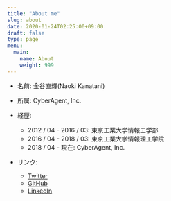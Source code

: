 ```yaml
---
title: "About me"
slug: about
date: 2020-01-24T02:25:00+09:00
draft: false
type: page
menu:
  main:
    name: About
    weight: 999
---
```


- 名前: 金谷直輝(Naoki Kanatani)
- 所属: CyberAgent, Inc.
- 経歴:
    - 2012 / 04 - 2016 / 03: 東京工業大学情報工学部
    - 2016 / 04 - 2018 / 03: 東京工業大学情報理工学院
    - 2018 / 04 - 現在: CyberAgent, Inc.

- リンク:
    - [Twitter](https://twitter.com/kanata2n)
    - [GitHub](https://github.com/kanata2)
    - [LinkedIn](https://www.linkedin.com/in/naoki-kanatani/)
